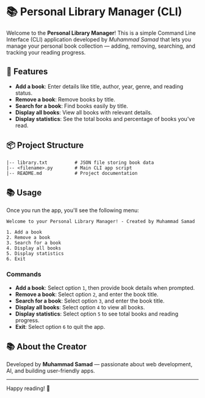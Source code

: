 # 📚 Personal Library Manager (CLI)

Welcome to the **Personal Library Manager**! This is a simple Command Line Interface (CLI) application developed by *Muhammad Samad* that lets you manage your personal book collection — adding, removing, searching, and tracking your reading progress.

## 🚀 Features
- **Add a book**: Enter details like title, author, year, genre, and reading status.
- **Remove a book**: Remove books by title.
- **Search for a book**: Find books easily by title.
- **Display all books**: View all books with relevant details.
- **Display statistics**: See the total books and percentage of books you've read.

## 📦 Project Structure
```
|-- library.txt          # JSON file storing book data
|-- <filename>.py        # Main CLI app script
|-- README.md            # Project documentation
```

## 📚 Usage

Once you run the app, you'll see the following menu:

```
Welcome to your Personal Library Manager! - Created by Muhammad Samad

1. Add a book
2. Remove a book
3. Search for a book
4. Display all books
5. Display statistics
6. Exit
```

### Commands
- **Add a book**: Select option `1`, then provide book details when prompted.
- **Remove a book**: Select option `2`, and enter the book title.
- **Search for a book**: Select option `3`, and enter the book title.
- **Display all books**: Select option `4` to view all books.
- **Display statistics**: Select option `5` to see total books and reading progress.
- **Exit**: Select option `6` to quit the app.

## 📚 About the Creator
Developed by **Muhammad Samad** — passionate about web development, AI, and building user-friendly apps.

---

Happy reading! 📖

